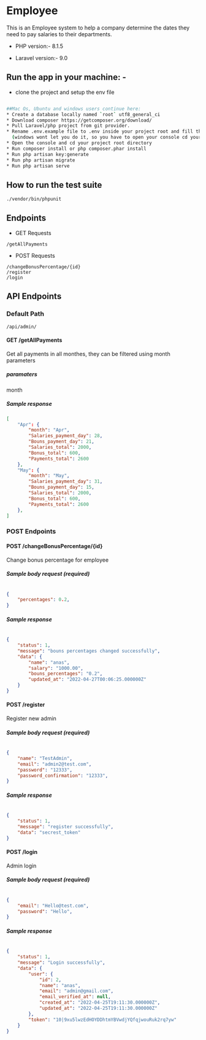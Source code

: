 # Employee

This is an Employee system to help a company determine the dates they need to pay salaries to their departments.


* PHP version:- 8.1.5

* Laravel version:- 9.0


## Run the app in your machine: -

* clone the project and setup the env file

```bash

##Mac Os, Ubuntu and windows users continue here:
* Create a database locally named `root` utf8_general_ci 
* Download composer https://getcomposer.org/download/
* Pull Laravel/php project from git provider.
* Rename .env.example file to .env inside your project root and fill the database information.
  (windows wont let you do it, so you have to open your console cd your project root directory and run `mv .env.example .env` )
* Open the console and cd your project root directory
* Run composer install or php composer.phar install
* Run php artisan key:generate
* Run php artisan migrate
* Run php artisan serve


```

## How to run the test suite

```bash
./vendor/bin/phpunit
```


## Endpoints

* GET Requests

```url
/getAllPayments
```

* POST Requests

```url
/changeBonusPercentage/{id}
/register
/login
```

## API Endpoints

### Default Path

```url
/api/admin/
```

#### GET /getAllPayments

Get all payments in all monthes, they can be filtered using month parameters

##### paramaters

month

##### Sample response

```json
[
    "Apr": {
        "month": "Apr",
        "Salaries_payment_day": 28,
        "Bouns_payment_day": 21,
        "Salaries_total": 2000,
        "Bonus_total": 600,
        "Payments_total": 2600
    },
    "May": {
        "month": "May",
        "Salaries_payment_day": 31,
        "Bouns_payment_day": 15,
        "Salaries_total": 2000,
        "Bonus_total": 600,
        "Payments_total": 2600
    },
]
```

### POST Endpoints

#### POST /changeBonusPercentage/{id}

Change bonus percentage for employee

##### Sample body request (required)

```json

{
    "percentages": 0.2,
}
```

##### Sample response

```json

{
    "status": 1,
    "message": "bouns percentages changed successfully",
    "data": {
        "name": "anas",
        "salary": "1000.00",
        "bouns_percentages": "0.2",
        "updated_at": "2022-04-27T00:06:25.000000Z"
    }
}
```

#### POST /register

Register new admin

##### Sample body request (required)

```json

{
    "name": "TestAdmin",
    "email": "admin2@test.com",
    "password": "12333",
    "password_confirmation": "12333",
}
```

##### Sample response

```json

{
    "status": 1,
    "message": "register successfully",
    "data": "secrest_token"
}
```
#### POST /login

Admin login

##### Sample body request (required)

```json

{
    "email": "Hello@test.com", 
    "password": "Hello", 
}
```

##### Sample response

```json

{
    "status": 1,
    "message": "Login successfully",
    "data": {
        "user": {
            "id": 2,
            "name": "anas",
            "email": "admin@gmail.com",
            "email_verified_at": null,
            "created_at": "2022-04-25T19:11:30.000000Z",
            "updated_at": "2022-04-25T19:11:30.000000Z"
        },
        "token": "10|9xu5lwzEdHOYDDhtmYBVwdjYQfqjwouRuk2rq7yw"
    }
}
```
